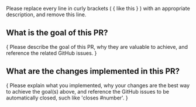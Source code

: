 Please replace every line in curly brackets ( { like this } ) with an appropriate description, and remove this line.

## What is the goal of this PR?

{ Please describe the goal of this PR, why they are valuable to achieve, and reference the related GitHub issues. }

## What are the changes implemented in this PR?

{ Please explain what you implemented, why your changes are the best way to achieve the goal(s) above, and reference the GitHub issues to be automatically closed, such like 'closes #number'. }
